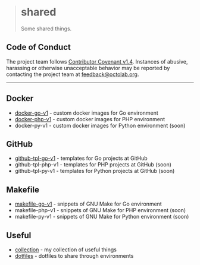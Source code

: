 > # shared
>
> Some shared things.

## Code of Conduct

The project team follows [Contributor Covenant v1.4](http://contributor-covenant.org/version/1/4/).
Instances of abusive, harassing or otherwise unacceptable behavior may be reported by contacting
the project team at feedback@octolab.org.

---

## Docker

- [docker-go-v1](../../tree/docker-go-v1) - custom docker images for Go environment
- [docker-php-v1](../../tree/docker-php-v1) - custom docker images for PHP environment
- docker-py-v1 - custom docker images for Python environment (soon)

## GitHub

- [github-tpl-go-v1](../../tree/github-tpl-go-v1) - templates for Go projects at GitHub
- github-tpl-php-v1 - templates for PHP projects at GitHub (soon)
- github-tpl-py-v1 - templates for Python projects at GitHub (soon)

## Makefile

- [makefile-go-v1](../../tree/makefile-go-v1) - snippets of GNU Make for Go environment
- makefile-php-v1 - snippets of GNU Make for PHP environment (soon)
- makefile-py-v1 - snippets of GNU Make for Python environment (soon)

## Useful

- [collection](../../tree/collection) - my collection of useful things
- [dotfiles](../../tree/dotfiles) - dotfiles to share through environments
